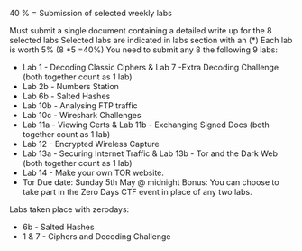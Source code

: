 
40 % = Submission of selected weekly labs

Must submit a single document containing a detailed write up for the 8 selected labs
Selected labs are indicated in labs section with an (*) 
Each lab is worth 5% (8 *5  =40%)
You need to submit any 8 the following 9 labs:
- Lab 1 - Decoding Classic Ciphers & Lab 7 -Extra Decoding Challenge (both together count as 1 lab)
- Lab 2b - Numbers Station
- Lab 6b - Salted Hashes
- Lab 10b - Analysing FTP traffic
- Lab 10c - Wireshark Challenges
- Lab 11a - Viewing Certs  & Lab 11b - Exchanging Signed Docs (both together count as 1 lab) 
- Lab 12 - Encrypted Wireless Capture
- Lab 13a - Securing Internet Traffic & Lab 13b - Tor and the Dark Web (both together count as 1 lab) 
- Lab 14 - Make your own TOR website.
- Tor
Due date: Sunday 5th May  @ midnight
Bonus: You can choose to take part in the Zero Days CTF event in place of any two labs.

Labs taken place with zerodays:
- 6b - Salted Hashes
- 1 & 7 - Ciphers and Decoding Challenge
